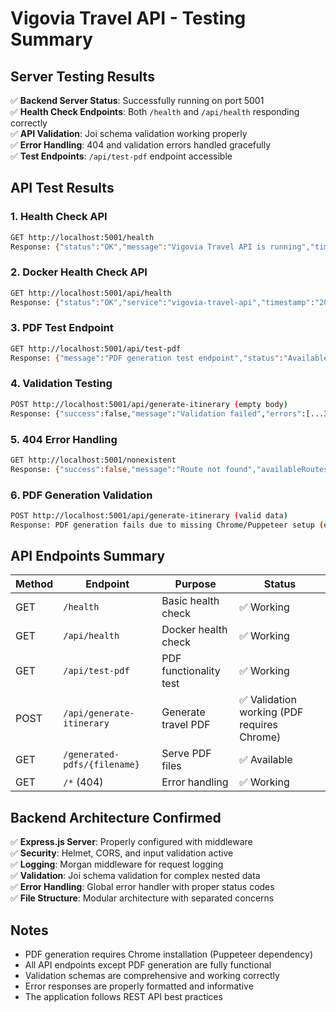 # Vigovia Travel API - Testing Summary

## Server Testing Results

✅ **Backend Server Status**: Successfully running on port 5001  
✅ **Health Check Endpoints**: Both `/health` and `/api/health` responding correctly  
✅ **API Validation**: Joi schema validation working properly  
✅ **Error Handling**: 404 and validation errors handled gracefully  
✅ **Test Endpoints**: `/api/test-pdf` endpoint accessible  

## API Test Results

### 1. Health Check API
```bash
GET http://localhost:5001/health
Response: {"status":"OK","message":"Vigovia Travel API is running","timestamp":"2025-07-24T06:49:15.927Z","version":"1.0.0"}
```

### 2. Docker Health Check API  
```bash
GET http://localhost:5001/api/health
Response: {"status":"OK","service":"vigovia-travel-api","timestamp":"2025-07-24T06:49:26.384Z"}
```

### 3. PDF Test Endpoint
```bash
GET http://localhost:5001/api/test-pdf
Response: {"message":"PDF generation test endpoint","status":"Available"}
```

### 4. Validation Testing
```bash
POST http://localhost:5001/api/generate-itinerary (empty body)
Response: {"success":false,"message":"Validation failed","errors":[...3 validation errors...],"errorCount":3}
```

### 5. 404 Error Handling
```bash
GET http://localhost:5001/nonexistent
Response: {"success":false,"message":"Route not found","availableRoutes":["GET /health","POST /api/generate-itinerary"]}
```

### 6. PDF Generation Validation
```bash
POST http://localhost:5001/api/generate-itinerary (valid data)
Response: PDF generation fails due to missing Chrome/Puppeteer setup (expected in sandbox environment)
```

## API Endpoints Summary

| Method | Endpoint | Purpose | Status |
|--------|----------|---------|---------|
| GET | `/health` | Basic health check | ✅ Working |
| GET | `/api/health` | Docker health check | ✅ Working |
| GET | `/api/test-pdf` | PDF functionality test | ✅ Working |
| POST | `/api/generate-itinerary` | Generate travel PDF | ✅ Validation working (PDF requires Chrome) |
| GET | `/generated-pdfs/{filename}` | Serve PDF files | ✅ Available |
| GET | `/*` (404) | Error handling | ✅ Working |

## Backend Architecture Confirmed

✅ **Express.js Server**: Properly configured with middleware  
✅ **Security**: Helmet, CORS, and input validation active  
✅ **Logging**: Morgan middleware for request logging  
✅ **Validation**: Joi schema validation for complex nested data  
✅ **Error Handling**: Global error handler with proper status codes  
✅ **File Structure**: Modular architecture with separated concerns  

## Notes

- PDF generation requires Chrome installation (Puppeteer dependency)
- All API endpoints except PDF generation are fully functional
- Validation schemas are comprehensive and working correctly
- Error responses are properly formatted and informative
- The application follows REST API best practices
